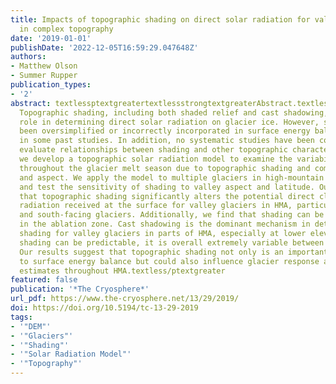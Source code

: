 ```yaml
---
title: Impacts of topographic shading on direct solar radiation for valley glaciers
  in complex topography
date: '2019-01-01'
publishDate: '2022-12-05T16:59:29.047648Z'
authors:
- Matthew Olson
- Summer Rupper
publication_types:
- '2'
abstract: textlessptextgreatertextlessstrongtextgreaterAbstract.textless/strongtextgreater
  Topographic shading, including both shaded relief and cast shadowing, plays a fundamental
  role in determining direct solar radiation on glacier ice. However, shading has
  been oversimplified or incorrectly incorporated in surface energy balance models
  in some past studies. In addition, no systematic studies have been conducted to
  evaluate relationships between shading and other topographic characteristics. Here
  we develop a topographic solar radiation model to examine the variability in irradiance
  throughout the glacier melt season due to topographic shading and combined slope
  and aspect. We apply the model to multiple glaciers in high-mountain Asia (HMA)
  and test the sensitivity of shading to valley aspect and latitude. Our results show
  that topographic shading significantly alters the potential direct clear-sky solar
  radiation received at the surface for valley glaciers in HMA, particularly for north-
  and south-facing glaciers. Additionally, we find that shading can be extremely impactful
  in the ablation zone. Cast shadowing is the dominant mechanism in determining total
  shading for valley glaciers in parts of HMA, especially at lower elevations. Although
  shading can be predictable, it is overall extremely variable between glacial valleys.
  Our results suggest that topographic shading not only is an important factor contributing
  to surface energy balance but could also influence glacier response and mass balance
  estimates throughout HMA.textless/ptextgreater
featured: false
publication: '*The Cryosphere*'
url_pdf: https://www.the-cryosphere.net/13/29/2019/
doi: https://doi.org/10.5194/tc-13-29-2019
tags:
- '"DEM"'
- '"Glaciers"'
- '"Shading"'
- '"Solar Radiation Model"'
- '"Topography"'
---
```


